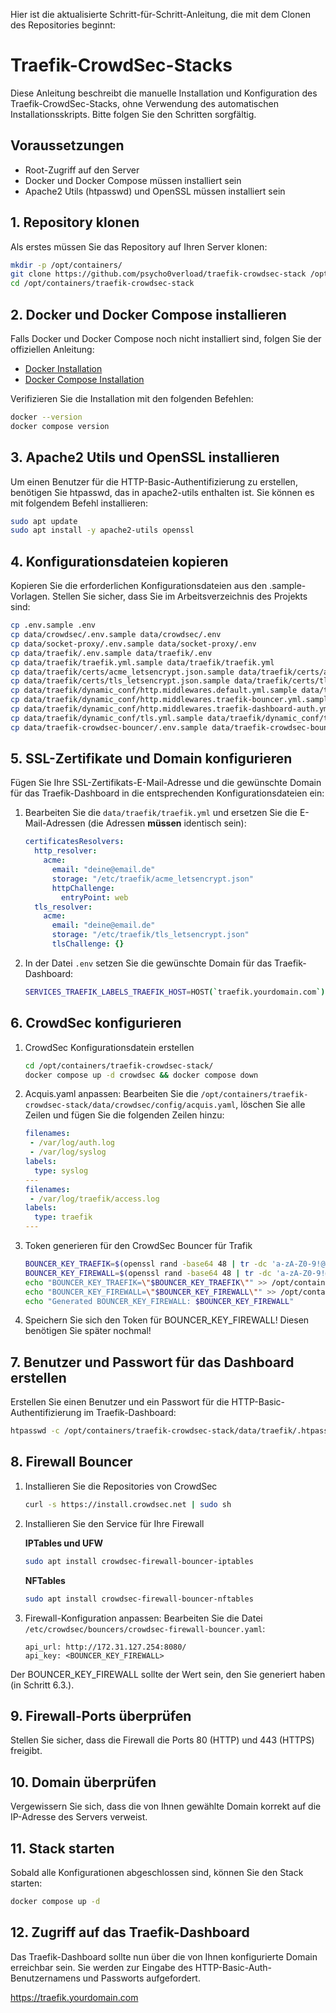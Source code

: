 Hier ist die aktualisierte Schritt-für-Schritt-Anleitung, die mit dem Clonen des Repositories beginnt:

# Traefik-CrowdSec-Stacks

Diese Anleitung beschreibt die manuelle Installation und Konfiguration des Traefik-CrowdSec-Stacks, ohne Verwendung des automatischen Installationsskripts. Bitte folgen Sie den Schritten sorgfältig.

## Voraussetzungen

- Root-Zugriff auf den Server
- Docker und Docker Compose müssen installiert sein
- Apache2 Utils (htpasswd) und OpenSSL müssen installiert sein

## 1. Repository klonen

Als erstes müssen Sie das Repository auf Ihren Server klonen:

```bash
mkdir -p /opt/containers/
git clone https://github.com/psycho0verload/traefik-crowdsec-stack /opt/containers/traefik-crowdsec-stack
cd /opt/containers/traefik-crowdsec-stack
```

## 2. Docker und Docker Compose installieren

Falls Docker und Docker Compose noch nicht installiert sind, folgen Sie der offiziellen Anleitung:

- [Docker Installation](https://docs.docker.com/engine/install)
- [Docker Compose Installation](https://docs.docker.com/engine/install)

Verifizieren Sie die Installation mit den folgenden Befehlen:

```bash
docker --version
docker compose version
```

## 3. Apache2 Utils und OpenSSL installieren

Um einen Benutzer für die HTTP-Basic-Authentifizierung zu erstellen, benötigen Sie htpasswd, das in apache2-utils enthalten ist. Sie können es mit folgendem Befehl installieren:

```bash
sudo apt update
sudo apt install -y apache2-utils openssl
```

## 4. Konfigurationsdateien kopieren

Kopieren Sie die erforderlichen Konfigurationsdateien aus den .sample-Vorlagen. Stellen Sie sicher, dass Sie im Arbeitsverzeichnis des Projekts sind:

```bash
cp .env.sample .env
cp data/crowdsec/.env.sample data/crowdsec/.env
cp data/socket-proxy/.env.sample data/socket-proxy/.env
cp data/traefik/.env.sample data/traefik/.env
cp data/traefik/traefik.yml.sample data/traefik/traefik.yml
cp data/traefik/certs/acme_letsencrypt.json.sample data/traefik/certs/acme_letsencrypt.json
cp data/traefik/certs/tls_letsencrypt.json.sample data/traefik/certs/tls_letsencrypt.json
cp data/traefik/dynamic_conf/http.middlewares.default.yml.sample data/traefik/dynamic_conf/http.middlewares.default.yml
cp data/traefik/dynamic_conf/http.middlewares.traefik-bouncer.yml.sample data/traefik/dynamic_conf/http.middlewares.traefik-bouncer.yml
cp data/traefik/dynamic_conf/http.middlewares.traefik-dashboard-auth.yml.sample data/traefik/dynamic_conf/http.middlewares.traefik-dashboard-auth.yml
cp data/traefik/dynamic_conf/tls.yml.sample data/traefik/dynamic_conf/tls.yml
cp data/traefik-crowdsec-bouncer/.env.sample data/traefik-crowdsec-bouncer/.env
```

## 5. SSL-Zertifikate und Domain konfigurieren

Fügen Sie Ihre SSL-Zertifikats-E-Mail-Adresse und die gewünschte Domain für das Traefik-Dashboard in die entsprechenden Konfigurationsdateien ein:

1.	Bearbeiten Sie die `data/traefik/traefik.yml` und ersetzen Sie die E-Mail-Adressen (die Adressen **müssen** identisch sein):
    ```yaml
    certificatesResolvers:
      http_resolver:
        acme:
          email: "deine@email.de"
          storage: "/etc/traefik/acme_letsencrypt.json"
          httpChallenge:
            entryPoint: web
      tls_resolver:
        acme:
          email: "deine@email.de"
          storage: "/etc/traefik/tls_letsencrypt.json"
          tlsChallenge: {}
    ```

2.	In der Datei `.env` setzen Sie die gewünschte Domain für das Traefik-Dashboard:

    ```bash
    SERVICES_TRAEFIK_LABELS_TRAEFIK_HOST=HOST(`traefik.yourdomain.com`)
    ```

## 6. CrowdSec konfigurieren
1. CrowdSec Konfigurationsdatein erstellen
    ```bash
    cd /opt/containers/traefik-crowdsec-stack/
    docker compose up -d crowdsec && docker compose down
    ```

2.	Acquis.yaml anpassen: Bearbeiten Sie die `/opt/containers/traefik-crowdsec-stack/data/crowdsec/config/acquis.yaml`, löschen Sie alle Zeilen und fügen Sie die folgenden Zeilen hinzu:
    ```yaml
    filenames:
     - /var/log/auth.log
     - /var/log/syslog
    labels:
      type: syslog
    ---
    filenames:
     - /var/log/traefik/access.log
    labels:
      type: traefik
    ---
    ```

3. Token generieren für den CrowdSec Bouncer für Trafik
    ```bash
    BOUNCER_KEY_TRAEFIK=$(openssl rand -base64 48 | tr -dc 'a-zA-Z0-9!@#$%^&*()-_=+[]{}<>?|')
    BOUNCER_KEY_FIREWALL=$(openssl rand -base64 48 | tr -dc 'a-zA-Z0-9!@#$%^&*()-_=+[]{}<>?|')
    echo "BOUNCER_KEY_TRAEFIK=\"$BOUNCER_KEY_TRAEFIK\"" >> /opt/containers/traefik-crowdsec-stack/.env
    echo "BOUNCER_KEY_FIREWALL=\"$BOUNCER_KEY_FIREWALL\"" >> /opt/containers/traefik-crowdsec-stack/.env
    echo "Generated BOUNCER_KEY_FIREWALL: $BOUNCER_KEY_FIREWALL"
    ```
4. Speichern Sie sich den Token für BOUNCER_KEY_FIREWALL! Diesen benötigen Sie später nochmal!

## 7. Benutzer und Passwort für das Dashboard erstellen

Erstellen Sie einen Benutzer und ein Passwort für die HTTP-Basic-Authentifizierung im Traefik-Dashboard:

```bash
htpasswd -c /opt/containers/traefik-crowdsec-stack/data/traefik/.htpasswd <deinBenutzername>
```

## 8. Firewall Bouncer
1. Installieren Sie die Repositories von CrowdSec
    ```bash
    curl -s https://install.crowdsec.net | sudo sh
    ```
2. Installieren Sie den Service für Ihre Firewall

    **IPTables und UFW**
    ```bash
    sudo apt install crowdsec-firewall-bouncer-iptables
    ```
    **NFTables**
    ```bash
    sudo apt install crowdsec-firewall-bouncer-nftables
    ```

3.	Firewall-Konfiguration anpassen: Bearbeiten Sie die Datei `/etc/crowdsec/bouncers/crowdsec-firewall-bouncer.yaml`:
    ```
    api_url: http://172.31.127.254:8080/
    api_key: <BOUNCER_KEY_FIREWALL>
    ```
Der BOUNCER_KEY_FIREWALL sollte der Wert sein, den Sie generiert haben (in Schritt 6.3.).


## 9. Firewall-Ports überprüfen

Stellen Sie sicher, dass die Firewall die Ports 80 (HTTP) und 443 (HTTPS) freigibt.

## 10. Domain überprüfen

Vergewissern Sie sich, dass die von Ihnen gewählte Domain korrekt auf die IP-Adresse des Servers verweist.

## 11. Stack starten

Sobald alle Konfigurationen abgeschlossen sind, können Sie den Stack starten:

```bash
docker compose up -d
```

## 12. Zugriff auf das Traefik-Dashboard

Das Traefik-Dashboard sollte nun über die von Ihnen konfigurierte Domain erreichbar sein. Sie werden zur Eingabe des HTTP-Basic-Auth-Benutzernamens und Passworts aufgefordert.

https://traefik.yourdomain.com